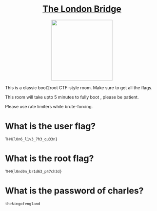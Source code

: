 # <div align="center">[The London Bridge](https://tryhackme.com/r/room/thelondonbridge)</div>
<div align="center">
  <img src="https://github.com/user-attachments/assets/6a1bd7f0-2c17-4f11-8fb3-04d8eaa712c9" height="200"></img>
</div>

This is a classic boot2root CTF-style room. Make sure to get all the flags.

This room will take upto 5 minutes to fully boot , please be patient.

Please use rate limiters while brute-forcing.

# What is the user flag?
```
THM{l0n6_l1v3_7h3_qu33n}
```
# What is the root flag?
```
THM{l0nd0n_br1d63_p47ch3d}
```
# What is the password of charles?
```
thekingofengland
```

